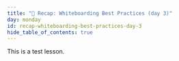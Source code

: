 ```yaml
---
title: "📓 Recap: Whiteboarding Best Practices (day 3)"
day: monday
id: recap-whiteboarding-best-practices-day-3
hide_table_of_contents: true
---
```


This is a test lesson.
